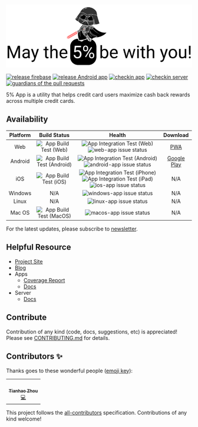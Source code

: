![logo](https://raw.githubusercontent.com/tianhaoz95/iwfp/master/docs/assets/medium_banner.png)

[![release firebase](https://github.com/tianhaoz95/iwfp/workflows/release%20firebase/badge.svg)](https://github.com/tianhaoz95/iwfp/actions?query=workflow%3A%22release+firebase%22)
[![release Android app](https://github.com/tianhaoz95/iwfp/workflows/release%20Android%20app/badge.svg)](https://github.com/tianhaoz95/iwfp/actions?query=workflow%3A%22release+Android+app%22)
[![checkin app](https://github.com/tianhaoz95/iwfp/workflows/checkin%20app/badge.svg)](https://github.com/tianhaoz95/iwfp/actions?query=workflow%3A%22checkin+app%22)
[![checkin server](https://github.com/tianhaoz95/iwfp/workflows/checkin%20server/badge.svg)](https://github.com/tianhaoz95/iwfp/actions?query=workflow%3A%22checkin+server%22)
[![guardians of the pull requests](https://github.com/tianhaoz95/iwfp/workflows/guardians%20of%20the%20pull%20requests/badge.svg)](https://github.com/tianhaoz95/iwfp/actions?query=workflow%3A%22guardians+of+the+pull+requests%22)

5% App is a utility that helps credit card users maximize cash back rewards across multiple credit cards.

## Availability

| Platform |                                                     Build Status                                                     |                                                                                                                                                                     Health                                                                                                                                                                      |                                                                                                            Download                                                                                                            |
| :------: | :------------------------------------------------------------------------------------------------------------------: | :---------------------------------------------------------------------------------------------------------------------------------------------------------------------------------------------------------------------------------------------------------------------------------------------------------------------------------------------: | :----------------------------------------------------------------------------------------------------------------------------------------------------------------------------------------------------------------------------: |
|   Web    |     ![App Build Test (Web)](<https://github.com/tianhaoz95/iwfp/workflows/App%20Build%20Test%20(Web)/badge.svg>)     |                                                                 ![App Integration Test (Web)](<https://github.com/tianhaoz95/iwfp/workflows/App%20Integration%20Test%20(Web)/badge.svg>) ![web-app issue status](https://img.shields.io/github/issues/tianhaoz95/iwfp/web-app)                                                                  |                                                                                                [PWA](https://iwfpapp.web.app/)                                                                                                 |
| Android  | ![App Build Test (Android)](<https://github.com/tianhaoz95/iwfp/workflows/App%20Build%20Test%20(Android)/badge.svg>) |                                                         ![App Integration Test (Android)](<https://github.com/tianhaoz95/iwfp/workflows/App%20Integration%20Test%20(Android)/badge.svg>) ![android-app issue status](https://img.shields.io/github/issues/tianhaoz95/iwfp/android-app)                                                          | [Google Play](https://play.google.com/store/apps/details?id=com.jacksonz.iwfpapp&hl=en_US) |
|   iOS    |     ![App Build Test (iOS)](<https://github.com/tianhaoz95/iwfp/workflows/App%20Build%20Test%20(iOS)/badge.svg>)     | ![App Integration Test (iPhone)](<https://github.com/tianhaoz95/iwfp/workflows/App%20Integration%20Test%20(iPhone)/badge.svg>) ![App Integration Test (iPad)](<https://github.com/tianhaoz95/iwfp/workflows/App%20Integration%20Test%20(iPad)/badge.svg>) ![ios-app issue status](https://img.shields.io/github/issues/tianhaoz95/iwfp/ios-app) |                                                                                                              N/A                                                                                                               |
| Windows  |                                                         N/A                                                          |                                                                                                                          ![windows-app issue status](https://img.shields.io/github/issues/tianhaoz95/iwfp/windows-app)                                                                                                                          |                                                                                                              N/A                                                                                                               |
|  Linux   |                                                         N/A                                                          |                                                                                                                            ![linux-app issue status](https://img.shields.io/github/issues/tianhaoz95/iwfp/linux-app)                                                                                                                            |                                                                                                              N/A                                                                                                               |
|  Mac OS  |   ![App Build Test (MacOS)](<https://github.com/tianhaoz95/iwfp/workflows/App%20Build%20Test%20(MacOS)/badge.svg>)   |                                                                                                                            ![macos-app issue status](https://img.shields.io/github/issues/tianhaoz95/iwfp/macos-app)                                                                                                                            |                                                                                                              N/A                                                                                                               |

For the latest updates, please subscribe to [newsletter](https://jacksonz.substack.com).

## Helpful Resource

- [Project Site](https://iwfp-project.web.app/)
- [Blog](https://medium.com/i-want-5)
- Apps
  - [Coverage Report](https://iwfp-app-cov.web.app/)
  - [Docs](https://iwfp-app-docs.web.app/)
- Server
  - [Docs](https://iwfp-server-docs.web.app/)

## Contribute

Contribution of any kind (code, docs, suggestions, etc) is appreciated! Please see [CONTRIBUTING.md](./CONTRIBUTING.md) for details.

<!-- The end of editable README, the rest is generated by all-contributors -->

<!-- Please do not edit content below this line -->

## Contributors ✨

Thanks goes to these wonderful people ([emoji key](https://allcontributors.org/docs/en/emoji-key)):

<!-- ALL-CONTRIBUTORS-LIST:START - Do not remove or modify this section -->
<!-- prettier-ignore-start -->
<!-- markdownlint-disable -->
<table>
  <tr>
    <td align="center"><a href="http://tianhaoz.com"><img src="https://avatars3.githubusercontent.com/u/16887772?v=4" width="100px;" alt=""/><br /><sub><b>Tianhao Zhou</b></sub></a><br /><a href="https://github.com/tianhaoz95/iwfp/commits?author=tianhaoz95" title="Code">💻</a></td>
  </tr>
</table>

<!-- markdownlint-enable -->
<!-- prettier-ignore-end -->

<!-- ALL-CONTRIBUTORS-LIST:END -->

This project follows the [all-contributors](https://github.com/all-contributors/all-contributors) specification. Contributions of any kind welcome!
